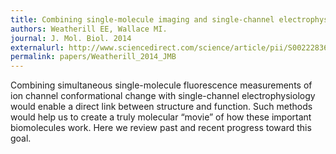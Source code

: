```yaml
---
title: Combining single-molecule imaging and single-channel electrophysiology.
authors: Weatherill EE, Wallace MI.
journal: J. Mol. Biol. 2014 
externalurl: http://www.sciencedirect.com/science/article/pii/S0022283614003416
permalink: papers/Weatherill_2014_JMB
---
```

Combining simultaneous single-molecule fluorescence measurements of ion channel conformational change with single-channel electrophysiology would enable a direct link between structure and function. Such methods would help us to create a truly molecular “movie” of how these important biomolecules work. Here we review past and recent progress toward this goal.